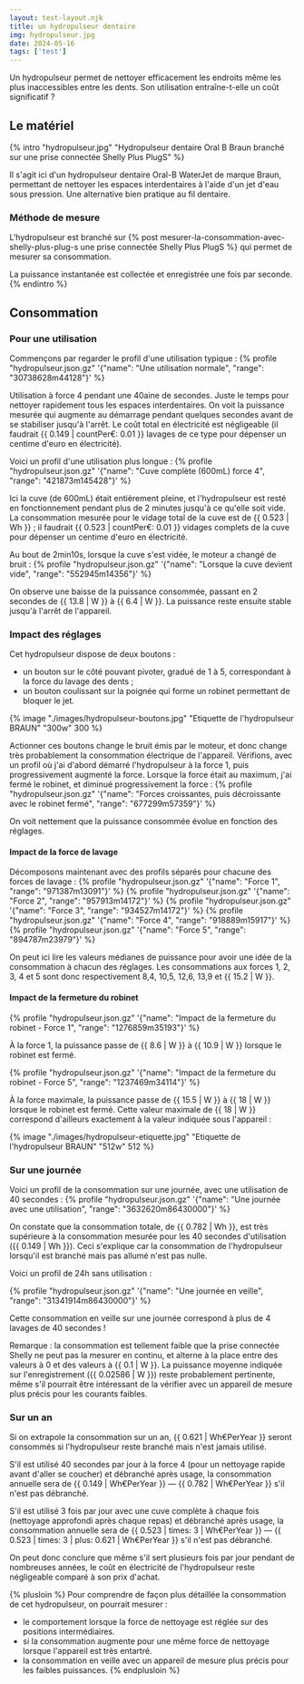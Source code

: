 ```yaml
---
layout: test-layout.njk 
title: un hydropulseur dentaire
img: hydropulseur.jpg
date: 2024-05-16
tags: ['test']
---
```


Un hydropulseur permet de nettoyer efficacement les endroits même les plus inaccessibles entre les dents. Son utilisation entraîne-t-elle un coût significatif ?
<!-- excerpt -->

## Le matériel
{% intro "hydropulseur.jpg" "Hydropulseur dentaire Oral B Braun branché sur une prise connectée Shelly Plus PlugS" %}

Il s'agit ici d'un hydropulseur dentaire Oral-B WaterJet de marque Braun, permettant de nettoyer les espaces interdentaires à l'aide d'un jet d'eau sous pression. Une alternative bien pratique au fil dentaire.

### Méthode de mesure

L'hydropulseur est branché sur {% post mesurer-la-consommation-avec-shelly-plus-plug-s une prise connectée Shelly Plus PlugS %} qui permet de mesurer sa consommation.

La puissance instantanée est collectée et enregistrée une fois par seconde.
{% endintro %}

## Consommation

### Pour une utilisation

Commençons par regarder le profil d'une utilisation typique :
{% profile "hydropulseur.json.gz" '{"name": "Une utilisation normale", "range": "30738628m44128"}' %}

Utilisation à force 4 pendant une 40aine de secondes. Juste le temps pour nettoyer rapidement tous les espaces interdentaires. On voit la puissance mesurée qui augmente au démarrage pendant quelques secondes avant de se stabiliser jusqu'à l'arrêt. Le coût total en électricité est négligeable (il faudrait {{ 0.149 | countPer€: 0.01 }} lavages de ce type pour dépenser un centime d'euro en électricité).

Voici un profil d'une utilisation plus longue :
{% profile "hydropulseur.json.gz" '{"name": "Cuve complète (600mL) force 4", "range": "421873m145428"}' %}

Ici la cuve (de 600mL) était entièrement pleine, et l'hydropulseur est resté en fonctionnement pendant plus de 2 minutes jusqu'à ce qu'elle soit vide.
La consommation mesurée pour le vidage total de la cuve est de {{ 0.523 | Wh }} ; il faudrait {{ 0.523 | countPer€: 0.01 }} vidages complets de la cuve pour dépenser un centime d'euro en électricité.

Au bout de 2min10s, lorsque la cuve s'est vidée, le moteur a changé de bruit :
{% profile "hydropulseur.json.gz" '{"name": "Lorsque la cuve devient vide", "range": "552945m14356"}' %}

On observe une baisse de la puissance consommée, passant en 2 secondes de {{ 13.8 | W }} à {{ 6.4 | W }}. La puissance reste ensuite stable jusqu'à l'arrêt de l'appareil.

### Impact des réglages

Cet hydropulseur dispose de deux boutons :
- un bouton sur le côté pouvant pivoter, gradué de 1 à 5, correspondant à la force du lavage des dents ;
- un bouton coulissant sur la poignée qui forme un robinet permettant de bloquer le jet.

{% image "./images/hydropulseur-boutons.jpg" "Etiquette de l'hydropulseur BRAUN" "300w" 300 %}

Actionner ces boutons change le bruit émis par le moteur, et donc change très probablement la consommation électrique de l'appareil. Vérifions, avec un profil où j'ai d'abord démarré l'hydropulseur à la force 1, puis progressivement augmenté la force. Lorsque la force était au maximum, j'ai fermé le robinet, et diminué progressivement la force :
{% profile "hydropulseur.json.gz" '{"name": "Forces croissantes, puis décroissante avec le robinet fermé", "range": "677299m57359"}' %}

On voit nettement que la puissance consommée évolue en fonction des réglages.

#### Impact de la force de lavage

Décomposons maintenant avec des profils séparés pour chacune des forces de lavage :
{% profile "hydropulseur.json.gz" '{"name": "Force 1", "range": "971387m13091"}' %}
{% profile "hydropulseur.json.gz" '{"name": "Force 2", "range": "957913m14172"}' %}
{% profile "hydropulseur.json.gz" '{"name": "Force 3", "range": "934527m14172"}' %}
{% profile "hydropulseur.json.gz" '{"name": "Force 4", "range": "918889m15917"}' %}
{% profile "hydropulseur.json.gz" '{"name": "Force 5", "range": "894787m23979"}' %}

On peut ici lire les valeurs médianes de puissance pour avoir une idée de la consommation à chacun des réglages. Les consommations aux forces 1, 2, 3, 4 et 5 sont donc respectivement 8,4, 10,5, 12,6, 13,9 et {{ 15.2 | W }}.

#### Impact de la fermeture du robinet

{% profile "hydropulseur.json.gz" '{"name": "Impact de la fermeture du robinet - Force 1", "range": "1276859m35193"}' %}

À la force 1, la puissance passe de {{ 8.6 | W }} à {{ 10.9 | W }} lorsque le robinet est fermé.

{% profile "hydropulseur.json.gz" '{"name": "Impact de la fermeture du robinet - Force 5", "range": "1237469m34114"}' %}

À la force maximale, la puissance passe de {{ 15.5 | W }} à {{ 18 | W }} lorsque le robinet est fermé. Cette valeur maximale de {{ 18 | W }} correspond d'ailleurs exactement à la valeur indiquée sous l'appareil :

{% image "./images/hydropulseur-etiquette.jpg" "Etiquette de l'hydropulseur BRAUN" "512w" 512 %}

### Sur une journée

Voici un profil de la consommation sur une journée, avec une utilisation de 40 secondes :
{% profile "hydropulseur.json.gz" '{"name": "Une journée avec une utilisation", "range": "3632620m86430000"}' %}

On constate que la consommation totale, de {{ 0.782 | Wh }}, est très supérieure à la consommation mesurée pour les 40 secondes d'utilisation ({{ 0.149 | Wh }}). Ceci s'explique car la consommation de l'hydropulseur lorsqu'il est branché mais pas allumé n'est pas nulle.

Voici un profil de 24h sans utilisation :

{% profile "hydropulseur.json.gz" '{"name": "Une journée en veille", "range": "31341914m86430000"}' %}

Cette consommation en veille sur une journée correspond à plus de 4 lavages de 40 secondes !

Remarque : la consommation est tellement faible que la prise connectée Shelly ne peut pas la mesurer en continu, et alterne à la place entre des valeurs à 0 et des valeurs à {{ 0.1 | W }}. La puissance moyenne indiquée sur l'enregistrement ({{ 0.02586 | W }}) reste probablement pertinente, même s'il pourrait être intéressant de la vérifier avec un appareil de mesure plus précis pour les courants faibles.

### Sur un an

Si on extrapole la consommation sur un an, {{ 0.621 | Wh€PerYear }} seront consommés si l'hydropulseur reste branché mais n'est jamais utilisé.

S'il est utilisé 40 secondes par jour à la force 4 (pour un nettoyage rapide avant d'aller se coucher) et débranché après usage, la consommation annuelle sera de {{ 0.149 | Wh€PerYear }} — {{ 0.782 | Wh€PerYear }} s'il n'est pas débranché.

S'il est utilisé 3 fois par jour avec une cuve complète à chaque fois (nettoyage approfondi après chaque repas) et débranché après usage, la consommation annuelle sera de {{ 0.523 | times: 3 | Wh€PerYear }} — {{ 0.523 | times: 3 | plus: 0.621 | Wh€PerYear }} s'il n'est pas débranché.

On peut donc conclure que même s'il sert plusieurs fois par jour pendant de nombreuses années, le coût en électricité de l'hydropulseur reste négligeable comparé à son prix d'achat.

{% plusloin %}
Pour comprendre de façon plus détaillée la consommation de cet hydropulseur, on pourrait mesurer :
- le comportement lorsque la force de nettoyage est réglée sur des positions intermédiaires.
- si la consommation augmente pour une même force de nettoyage lorsque l'appareil est très entartré.
- la consommation en veille avec un appareil de mesure plus précis pour les faibles puissances.
{% endplusloin %}
